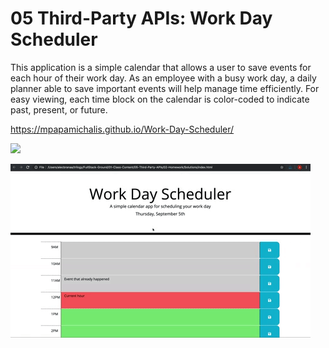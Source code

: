 # 05 Third-Party APIs: Work Day Scheduler

This application is a simple calendar that allows a user to save events for each hour of their work day.
As an employee with a busy work day, a daily planner able to save important events will help manage time efficiently.
For easy viewing, each time block on the calendar is color-coded to indicate past, present, or future. 

https://mpapamichalis.github.io/Work-Day-Scheduler/

<img src= "work-day-scheduler/images/Capture.png">

![day planner demo](05-third-party-apis-homework-demo.gif)